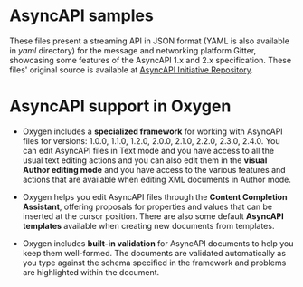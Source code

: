 # AsyncAPI samples

These files present a streaming API in JSON format (YAML is also available in *yaml* directory) for the message and networking platform Gitter, showcasing some features of the AsyncAPI 1.x and 2.x specification. These files' original source is available at [AsyncAPI Initiative Repository](https://github.com/asyncapi/spec/blob/v2.4.0/examples/gitter-streaming.yml).

# AsyncAPI support in Oxygen

- Oxygen includes a **specialized framework** for working with AsyncAPI files for versions: 1.0.0, 1.1.0, 1.2.0, 2.0.0, 2.1.0, 2.2.0, 2.3.0, 2.4.0. You can edit AsyncAPI files in Text mode and you have access to all the usual text editing actions and you can also edit them in the **visual Author editing mode** and you have access to the various features and actions that are available when editing XML documents in Author mode.

- Oxygen helps you edit AsyncAPI files through the **Content Completion Assistant**, offering proposals for properties and values that can be inserted at the cursor position. There are also some default **AsyncAPI templates** available when creating new documents from templates.

- Oxygen includes **built-in validation** for AsyncAPI documents to help you keep them well-formed. The documents are validated automatically as you type against the schema specified in the framework and problems are highlighted within the document.